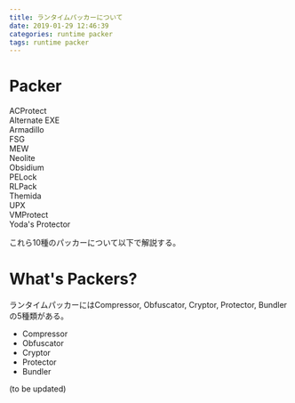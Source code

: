```yaml
---
title: ランタイムパッカーについて
date: 2019-01-29 12:46:39
categories: runtime packer
tags: runtime packer
---
```


# Packer

ACProtect  
Alternate EXE  
Armadillo  
FSG  
MEW  
Neolite  
Obsidium  
PELock  
RLPack  
Themida  
UPX  
VMProtect  
Yoda's Protector  

これら10種のパッカーについて以下で解説する。

# What's Packers?
ランタイムパッカーにはCompressor, Obfuscator, Cryptor, Protector, Bundlerの5種類がある。

- Compressor
- Obfuscator
- Cryptor
- Protector
- Bundler

(to be updated)

